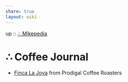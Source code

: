 ```yaml
---  
share: true  
layout: wiki  
---  
```

up :: [∴ Mikepedia](./index.md)  
  
# ∴ Coffee Journal  
  
- [Finca La Joya](./2023-02-13-Prodigal.md) from Prodigal Coffee Roasters